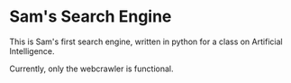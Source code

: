 # Sam's Search Engine
This is Sam's first search engine, written in python for a class on Artificial Intelligence.

Currently, only the webcrawler is functional.
